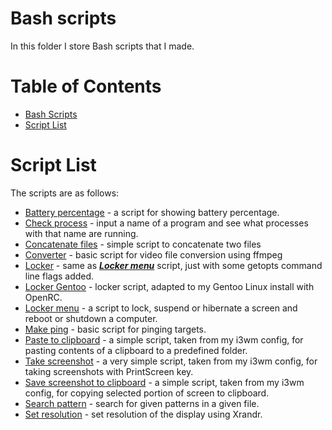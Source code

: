 # Bash scripts

In this folder I store Bash scripts that I made.

Table of Contents
=================
* [Bash Scripts](#Bash-Scripts)
* [Script List](#Script-List)

# Script List

The scripts are as follows:

* [Battery percentage](../Bash/battery_percentage) - a script for showing battery percentage.
* [Check process](../Bash/check_process) - input a name of a program and see what processes with that name are running.
* [Concatenate files](../Bash/concatenate_files) - simple script to concatenate two files
* [Converter](../Bash/converter) - basic script for video file conversion using ffmpeg
* [Locker](../Bash/locker) - same as ***[Locker menu](../Bash/locker_menu)*** script, just with some getopts command line flags added.
* [Locker Gentoo](../Bash/locker_gentoo) - locker script, adapted to my Gentoo Linux install with OpenRC.
* [Locker menu](../Bash/locker_menu) - a script to lock, suspend or hibernate a screen and reboot or shutdown a computer.
* [Make ping](../Bash/make_ping) - basic script for pinging targets.
* [Paste to clipboard](../Bash/paste_clipboard) - a simple script, taken from my i3wm config, for pasting contents of a clipboard to a predefined folder.
* [Take screenshot](../Bash/screenshot) - a very simple script, taken from my i3wm config, for taking screenshots with PrintScreen key.
* [Save screenshot to clipboard](../Bash/screenshot_clipboard) - a simple script, taken from my i3wm config, for copying selected portion of screen to clipboard.
* [Search pattern](../Bash/search_pattern) - search for given patterns in a given file.
* [Set resolution](../Bash/set_resolution) - set resolution of the display using Xrandr.
